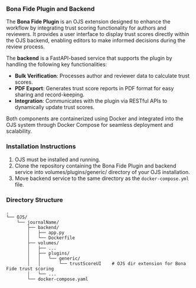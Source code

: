 ### Bona Fide Plugin and Backend

The **Bona Fide Plugin** is an OJS extension designed to enhance the workflow by integrating trust scoring functionality for authors and reviewers. It provides a user interface to display trust scores directly within the OJS backend, enabling editors to make informed decisions during the review process.

The **backend** is a FastAPI-based service that supports the plugin by handling the following key functionalities:
- **Bulk Verification**: Processes author and reviewer data to calculate trust scores.
- **PDF Export**: Generates trust score reports in PDF format for easy sharing and record-keeping.
- **Integration**: Communicates with the plugin via RESTful APIs to dynamically update trust scores.

Both components are containerized using Docker and integrated into the OJS system through Docker Compose for seamless deployment and scalability.

### Installation Instructions
1. OJS must be installed and running.
2. Clone the repository containing the Bona Fide Plugin and backend service into volumes/plugins/generic/ directory of your OJS installation.
3. Move backend service to the same directory as the `docker-compose.yml` file.


### Directory Structure

```plaintext
.
└── OJS/
    └── journalName/
        ├── backend/
        │   ├── app.py
        │   └── Dockerfile
        ├── volumes/
        │   ├── ...
        │   ├── plugins/
        │   │   └── generic/
        │   │       └── trustScoreUI    # OJS dir extension for Bona Fide trust scoring
        │   └── ...
        └── docker-compose.yaml
```
